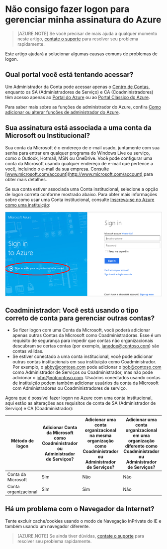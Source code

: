 <properties
	pageTitle="Não consigo fazer logon para gerenciar minha assinatura do Azure | Microsoft Azure"
	description="Descreve as informações de solução de problemas para alguns problemas comuns de logon de assinatura do Azure"
	services=""
	documentationCenter=""
	authors="genlin"
	manager="msmbaldwin"
	editor=""
	tags="billing"
	/>

<tags
	ms.service="billing"
	ms.workload="na"
	ms.tgt_pltfrm="na"
	ms.devlang="na"
	ms.topic="article"
	ms.date="08/17/2016"
	ms.author="genli"/>

# Não consigo fazer logon para gerenciar minha assinatura do Azure

> [AZURE.NOTE] Se você precisar de mais ajuda a qualquer momento neste artigo, [contate o suporte](http://go.microsoft.com/fwlink/?linkid=544831&clcid=0x409) para resolver seu problema rapidamente.

Este artigo ajudará a solucionar algumas causas comuns de problemas de logon.

## Qual portal você está tentando acessar?

Um Administrador da Conta pode acessar apenas o [Centro de Contas](https://account.windowsazure.com/), enquanto os SA (Administradores de Serviço) e CA (Coadministradores) têm acesso apenas ao [Portal do Azure](https://portal.azure.com) ou ao [Portal Clássico do Azure](https://manage.windowsazure.com/).

Para saber mais sobre as funções de administrador do Azure, confira [Como adicionar ou alterar funções de administrador do Azure](billing-add-change-azure-subscription-administrator.md).

## Sua assinatura está associada a uma conta da Microsoft ou Institucional?

Sua conta da Microsoft é o endereço de e-mail usado, juntamente com sua senha para entrar em qualquer programa do Windows Live ou serviço, como o Outlook, Hotmail, MSN ou OneDrive. Você pode configurar uma conta da Microsoft usando qualquer endereço de e-mail que pertence a você, incluindo o e-mail da sua empresa. Consulte [www.microsoft.com/account](http://www.microsoft.com/account) para obter mais detalhes.

Se sua conta estiver associada uma Conta institucional, selecione a opção de logon correta conforme mostrado abaixo. Para obter mais informações sobre como usar uma Conta institucional, consulte [Inscreva-se no Azure como uma instituição](./active-directory/sign-up-organization.md):

![página de entrada](./media/billing-cannot-login-subscription/signin.png)

## Coadministrador: Você está usando o tipo correto de conta para gerenciar outras contas?

- Se fizer logon com uma Conta da Microsoft, você poderá adicionar apenas outras Contas da Microsoft como Coadministradoras. Esse é um requisito de segurança para impedir que contas não organizacionais descubram se certas contas (por exemplo, janedoe@contoso.com) são contas válidas.
- Se estiver conectado a uma conta institucional, você pode adicionar outras contas institucionais em sua instituição como Coadministrador. Por exemplo, o abby@contoso.com pode adicionar o bob@contoso.com como Administrador de Serviços ou Coadministrador, mas não pode adicionar o john@notcontoso.com. Usuários conectados usando contas de instituição podem também adicionar usuários da conta da Microsoft com Administradores ou Coadministradores de serviço.

Agora que é possível fazer logon no Azure com uma conta institucional, aqui estão as alterações aos requisitos de conta de SA (Administrador de Serviço) e CA (Coadministrador):

| Método de logon| Adicionar Conta da Microsoft como Coadministrador ou Administrador de Serviços? |Adicionar uma conta organizacional na mesma organização como Coadministrador ou Administrador de Serviços? |Adicionar uma conta organizacional em uma organização diferente como Coadministrador ou Administrador de Serviços?
| ------------- | ------------- |---------------|---------------|
|Conta da Microsoft |Sim|Não|Não|
|Conta organizacional|Sim|Sim|Não|

## Há um problema com o Navegador da Internet?

Tente excluir cache/cookies usando o modo de Navegação InPrivate do IE e também usando um navegador diferente.

> [AZURE.NOTE] Se ainda tiver dúvidas, [contate o suporte](http://go.microsoft.com/fwlink/?linkid=544831&clcid=0x409) para resolver seu problema rapidamente.

<!---HONumber=AcomDC_0824_2016-->